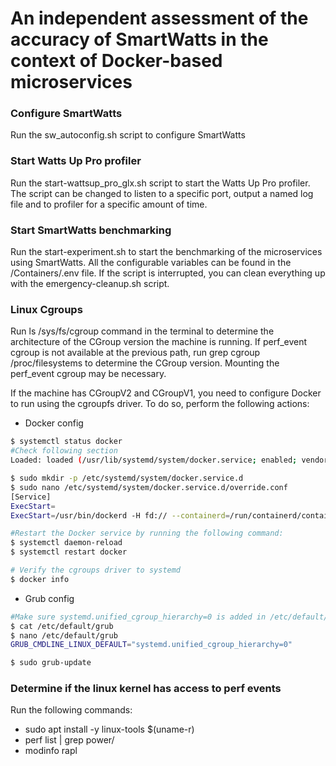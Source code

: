 # An independent assessment of the accuracy of SmartWatts in the context of Docker-based microservices

### Configure SmartWatts
Run the sw_autoconfig.sh script to configure SmartWatts

### Start Watts Up Pro profiler
Run the start-wattsup_pro_glx.sh script to start the Watts Up Pro profiler. The script can be changed to listen to a specific port, output a named log file and to profiler for a specific amount of time.

### Start SmartWatts benchmarking
Run the start-experiment.sh to start the benchmarking of the microservices using SmartWatts. All the configurable variables can be found in the /Containers/.env file. If the script is interrupted, you can clean everything up with the emergency-cleanup.sh script.

### Linux Cgroups
Run ls /sys/fs/cgroup command in the terminal to determine the architecture of the CGroup version the machine is running. If perf_event cgroup is not available at the previous path, run grep cgroup /proc/filesystems to determine the CGroup version. Mounting the perf_event cgroup may be necessary.

If the machine has CGroupV2 and CGroupV1, you need to configure Docker to run using the cgroupfs driver. To do so, perform the following actions:
- Docker config
```bash
$ systemctl status docker
#Check following section 
Loaded: loaded (/usr/lib/systemd/system/docker.service; enabled; vendor preset: disabled)

$ sudo mkdir -p /etc/systemd/system/docker.service.d
$ sudo nano /etc/systemd/system/docker.service.d/override.conf
[Service]
ExecStart=
ExecStart=/usr/bin/dockerd -H fd:// --containerd=/run/containerd/containerd.sock --exec-opt native.cgroupdriver=cgroupfs

#Restart the Docker service by running the following command:
$ systemctl daemon-reload
$ systemctl restart docker

# Verify the cgroups driver to systemd
$ docker info
```

- Grub config

```bash
#Make sure systemd.unified_cgroup_hierarchy=0 is added in /etc/default/grub
$ cat /etc/default/grub
$ nano /etc/default/grub
GRUB_CMDLINE_LINUX_DEFAULT="systemd.unified_cgroup_hierarchy=0"

$ sudo grub-update
```

### Determine if the linux kernel has access to perf events
Run the following commands:

- sudo apt install -y linux-tools $(uname-r)
- perf list | grep power/
- modinfo rapl

